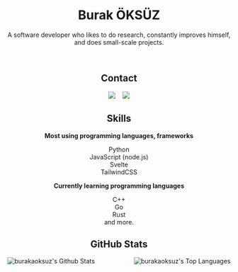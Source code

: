 <h1 align="center">Burak ÖKSÜZ</h1>
<p align="center" style="font-size: xxl;">A software developer who likes to do research, constantly improves himself, and does small-scale projects.</p>
<br>
<h2 align="center">Contact</h2>
<div align="center">
    <a href="https://discord.com/users/987659313935953950" target="_blank"><img src="https://shields.io/badge/Discord-111111.svg?&style=for-the-badge&logo=discord"></a>
    &nbsp;&nbsp;
    <a href="mailto:arwell@duck.com"><img src="https://shields.io/badge/MAIL-ffa136.svg?&style=for-the-badge&logo=gmail"/></a>
</div>
<h2 align="center">Skills</h2>
<div align="center">
    <p><b>Most using programming languages, frameworks</b></p>
    <p align="center">Python<br>JavaScript (node.js)<br>Svelte<br>TailwindCSS</p>
    <p><b>Currently learning programming languages</b></p>
    <p align="center">C++<br>Go<br>Rust<br>and more.</p>
</div>
<h2 align="center">GitHub Stats</h2>
<div>
<img alt="burakaoksuz's Github Stats" src="https://github-readme-stats.vercel.app/api?username=burakaoksuz&show_icons=true&count_private=true&theme=react&hide_border=true&bg_color=0D1117" />
    <img style="float: right;" alt="burakaoksuz's Top Languages" src="https://github-readme-stats.vercel.app/api/top-langs/?username=burakaoksuz&langs_count=8&count_private=true&layout=compact&theme=react&hide_border=true&bg_color=0D1117" />
</div>
<p></p>
